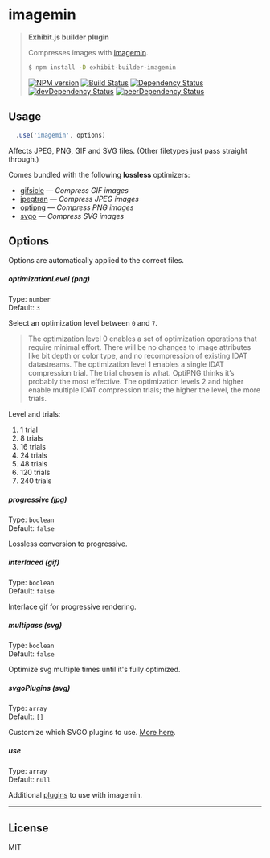 # imagemin

> **Exhibit.js builder plugin**
>
> Compresses images with [imagemin](https://github.com/imagemin/imagemin).
> 
> ```sh
> $ npm install -D exhibit-builder-imagemin
> ```
> [![NPM version][npm-image]][npm-url] [![Build Status][travis-image]][travis-url] [![Dependency Status][depstat-image]][depstat-url] [![devDependency Status][devdepstat-image]][devdepstat-url] [![peerDependency Status][peerdepstat-image]][peerdepstat-url]

## Usage

```js
  .use('imagemin', options)
```

Affects JPEG, PNG, GIF and SVG files. (Other filetypes just pass straight through.)

Comes bundled with the following **lossless** optimizers:

- [gifsicle](https://github.com/kevva/imagemin-gifsicle) — *Compress GIF images*
- [jpegtran](https://github.com/kevva/imagemin-jpegtran) — *Compress JPEG images*
- [optipng](https://github.com/kevva/imagemin-optipng) — *Compress PNG images*
- [svgo](https://github.com/kevva/imagemin-svgo) — *Compress SVG images*


## Options

Options are automatically applied to the correct files.

##### optimizationLevel *(png)*

Type: `number`  
Default: `3`

Select an optimization level between `0` and `7`.

> The optimization level 0 enables a set of optimization operations that require minimal effort. There will be no changes to image attributes like bit depth or color type, and no recompression of existing IDAT datastreams. The optimization level 1 enables a single IDAT compression trial. The trial chosen is what. OptiPNG thinks it’s probably the most effective. The optimization levels 2 and higher enable multiple IDAT compression trials; the higher the level, the more trials.

Level and trials:

1. 1 trial
2. 8 trials
3. 16 trials
4. 24 trials
5. 48 trials
6. 120 trials
7. 240 trials

##### progressive *(jpg)*

Type: `boolean`  
Default: `false`

Lossless conversion to progressive.

##### interlaced *(gif)*

Type: `boolean`  
Default: `false`

Interlace gif for progressive rendering.

##### multipass *(svg)*

Type: `boolean`  
Default: `false`

Optimize svg multiple times until it's fully optimized.

##### svgoPlugins *(svg)*

Type: `array`  
Default: `[]`

Customize which SVGO plugins to use. [More here](https://github.com/sindresorhus/grunt-svgmin#available-optionsplugins).

##### use

Type: `array`  
Default: `null`

Additional [plugins](https://www.npmjs.com/browse/keyword/imageminplugin) to use with imagemin.

---

## License

MIT

<!-- badge URLs -->
[npm-url]: https://npmjs.org/package/exhibit-builder-imagemin
[npm-image]: https://img.shields.io/npm/v/exhibit-builder-imagemin.svg?style=flat-square

[travis-url]: http://travis-ci.org/exhibitjs/builder-imagemin
[travis-image]: https://img.shields.io/travis/exhibitjs/builder-imagemin.svg?style=flat-square

[depstat-url]: https://david-dm.org/exhibitjs/builder-imagemin
[depstat-image]: https://img.shields.io/david/exhibitjs/builder-imagemin.svg?style=flat-square

[devdepstat-url]: https://david-dm.org/exhibitjs/builder-imagemin#info=devDependencies
[devdepstat-image]: https://img.shields.io/david/dev/exhibitjs/builder-imagemin.svg?style=flat-square

[peerdepstat-url]: https://david-dm.org/exhibitjs/builder-imagemin#info=peerDependencies
[peerdepstat-image]: https://img.shields.io/david/peer/exhibitjs/builder-imagemin.svg?style=flat-square
